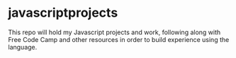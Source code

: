# javascriptprojects
This repo will hold my Javascript projects and work, following along with Free Code Camp and other resources in order to build experience using the language.
